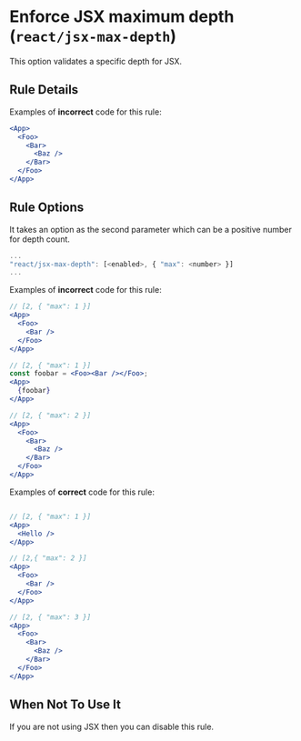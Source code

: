 # Enforce JSX maximum depth (`react/jsx-max-depth`)

<!-- end auto-generated rule header -->

This option validates a specific depth for JSX.

## Rule Details

Examples of **incorrect** code for this rule:

```jsx
<App>
  <Foo>
    <Bar>
      <Baz />
    </Bar>
  </Foo>
</App>

```

## Rule Options

It takes an option as the second parameter which can be a positive number for depth count.

```js
...
"react/jsx-max-depth": [<enabled>, { "max": <number> }]
...
```

Examples of **incorrect** code for this rule:

```jsx
// [2, { "max": 1 }]
<App>
  <Foo>
    <Bar />
  </Foo>
</App>

// [2, { "max": 1 }]
const foobar = <Foo><Bar /></Foo>;
<App>
  {foobar}
</App>

// [2, { "max": 2 }]
<App>
  <Foo>
    <Bar>
      <Baz />
    </Bar>
  </Foo>
</App>
```

Examples of **correct** code for this rule:

```jsx

// [2, { "max": 1 }]
<App>
  <Hello />
</App>

// [2,{ "max": 2 }]
<App>
  <Foo>
    <Bar />
  </Foo>
</App>

// [2, { "max": 3 }]
<App>
  <Foo>
    <Bar>
      <Baz />
    </Bar>
  </Foo>
</App>
```

## When Not To Use It

If you are not using JSX then you can disable this rule.
